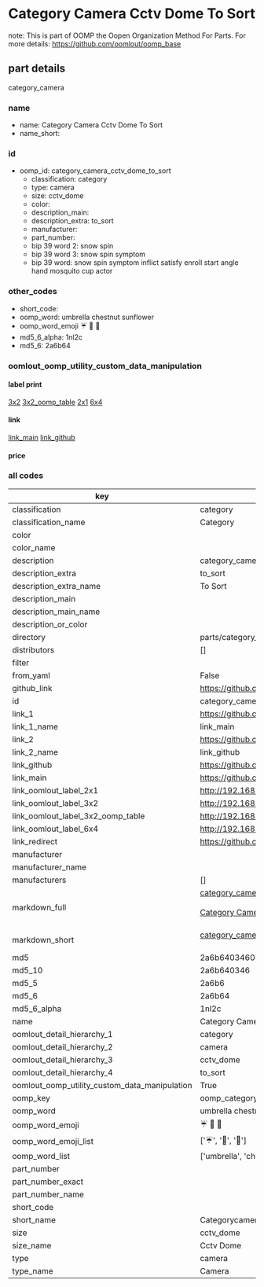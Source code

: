 # Category Camera Cctv Dome To Sort  

note: This is part of OOMP the Oopen Organization Method For Parts. For more details: https://github.com/oomlout/oomp_base

##  part details
  



category_camera



### name
* name: Category Camera Cctv Dome To Sort
* name_short: 
### id
* oomp_id: category_camera_cctv_dome_to_sort
  * classification: category
  * type: camera
  * size: cctv_dome
  * color: 
  * description_main: 
  * description_extra: to_sort
  * manufacturer: 
  * part_number: 
  * bip 39 word 2: snow spin
  * bip 39 word 3: snow spin symptom
  * bip 39 word: snow spin symptom inflict satisfy enroll start angle hand mosquito cup actor

### other_codes
* short_code: 
* oomp_word: umbrella chestnut sunflower
* oomp_word_emoji :umbrella: :chestnut: :sunflower:
* md5_6_alpha: 1nl2c
* md5_6: 2a6b64






### oomlout_oomp_utility_custom_data_manipulation
#### label print
[3x2](http://192.168.1.245:1112/?label=oomp%201nl2c)
[3x2_oomp_table](http://192.168.1.108:1112/?label=oomp%201nl2c)
[2x1](http://192.168.1.242:1112/?label=oomp%201nl2c)
[6x4](http://192.168.1.55:1112/?label=oomp%201nl2c)    

#### link

[link_main](https://github.com/oomlout/oomlout_oomp_version_1_messy/tree/main/parts/category_camera_cctv_dome_to_sort) [link_github](https://github.com/oomlout/oomlout_oomp_version_1_messy/tree/main/parts/category_camera_cctv_dome_to_sort)                             

#### price







### all codes 
| key | value |  
| --- | --- |  
| classification | category |  
| classification_name | Category |  
| color |  |  
| color_name |  |  
| description | category_camera |  
| description_extra | to_sort |  
| description_extra_name | To Sort |  
| description_main |  |  
| description_main_name |  |  
| description_or_color |   |  
| directory | parts/category_camera_cctv_dome_to_sort |  
| distributors | [] |  
| filter |  |  
| from_yaml | False |  
| github_link | https://github.com/oomlout/oomlout_oomp_part_src/tree/main/parts/category_camera_cctv_dome_to_sort |  
| id | category_camera_cctv_dome_to_sort |  
| link_1 | https://github.com/oomlout/oomlout_oomp_version_1_messy/tree/main/parts/category_camera_cctv_dome_to_sort |  
| link_1_name | link_main |  
| link_2 | https://github.com/oomlout/oomlout_oomp_version_1_messy/tree/main/parts/category_camera_cctv_dome_to_sort |  
| link_2_name | link_github |  
| link_github | https://github.com/oomlout/oomlout_oomp_version_1_messy/tree/main/parts/category_camera_cctv_dome_to_sort |  
| link_main | https://github.com/oomlout/oomlout_oomp_version_1_messy/tree/main/parts/category_camera_cctv_dome_to_sort |  
| link_oomlout_label_2x1 | http://192.168.1.242:1112/?label=oomp%201nl2c |  
| link_oomlout_label_3x2 | http://192.168.1.245:1112/?label=oomp%201nl2c |  
| link_oomlout_label_3x2_oomp_table | http://192.168.1.108:1112/?label=oomp%201nl2c |  
| link_oomlout_label_6x4 | http://192.168.1.55:1112/?label=oomp%201nl2c |  
| link_redirect | https://github.com/oomlout/oomlout_oomp_version_1_messy/tree/main/parts/category_camera_cctv_dome_to_sort |  
| manufacturer |  |  
| manufacturer_name |  |  
| manufacturers | [] |  
| markdown_full | [category_camera_cctv_dome_to_sort](none)<br>[](none)<br>[Category Camera Cctv Dome To Sort](none)<br><br> |  
| markdown_short | [category_camera_cctv_dome_to_sort](none)<br><br> |  
| md5 | 2a6b64034608da952cdfa737b9347e6c |  
| md5_10 | 2a6b640346 |  
| md5_5 | 2a6b6 |  
| md5_6 | 2a6b64 |  
| md5_6_alpha | 1nl2c |  
| name | Category Camera Cctv Dome To Sort |  
| oomlout_detail_hierarchy_1 | category |  
| oomlout_detail_hierarchy_2 | camera |  
| oomlout_detail_hierarchy_3 | cctv_dome |  
| oomlout_detail_hierarchy_4 | to_sort |  
| oomlout_oomp_utility_custom_data_manipulation | True |  
| oomp_key | oomp_category_camera_cctv_dome_to_sort |  
| oomp_word | umbrella chestnut sunflower |  
| oomp_word_emoji | :umbrella: :chestnut: :sunflower: |  
| oomp_word_emoji_list | [':umbrella:', ':chestnut:', ':sunflower:'] |  
| oomp_word_list | ['umbrella', 'chestnut', 'sunflower'] |  
| part_number |  |  
| part_number_exact |  |  
| part_number_name |  |  
| short_code |  |  
| short_name | Categorycamera |  
| size | cctv_dome |  
| size_name | Cctv Dome |  
| type | camera |  
| type_name | Camera |  
